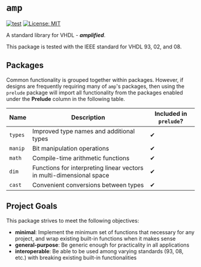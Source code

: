 # `amp`

[![test](https://github.com/hyperspace-labs/amp/actions/workflows/test.yml/badge.svg)](https://github.com/hyperspace-labs/amp/actions/workflows/test.yml) [![License: MIT](https://img.shields.io/badge/License-MIT-yellow.svg)](https://opensource.org/licenses/MIT)

A standard library for VHDL - ___amplified___.

This package is tested with the IEEE standard for VHDL 93, 02, and 08.

## Packages

Common functionality is grouped together within packages. However, if designs are frequently requiring many of `amp`'s packages, then using the `prelude` package will import all functionality from the packages enabled under the __Prelude__ column in the following table.

Name | Description | Included in `prelude`?
-- | -- | --
`types` | Improved type names and additional types | ✔
`manip` | Bit manipulation operations | ✔ 
`math` | Compile-time arithmetic functions | ✔ 
`dim` | Functions for interpreting linear vectors in multi-dimensional space | ✔
`cast` | Convenient conversions between types | ✔

## Project Goals

This package strives to meet the following objectives:
- __minimal__: Implement the minimum set of functions that necessary for any project, and wrap existing built-in functions when it makes sense
- __general-purpose__: Be generic enough for practicality in all applications
- __interoperable__: Be able to be used among varying standards (93, 08, etc.) with breaking existing built-in functionalities